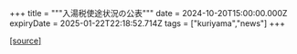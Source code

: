 +++
title = """入湯税使途状況の公表"""
date = 2024-10-20T15:00:00.000Z
expiryDate = 2025-01-22T22:18:52.714Z
tags = ["kuriyama","news"]
+++


[[source]](https://www.town.kuriyama.hokkaido.jp/soshiki/32/932.html)
